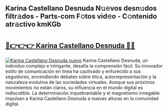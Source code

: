 ## Karina Castellano Desnuda N𝚞𝚎vos desn𝚞dos filtr𝚊dos - Parts-com F𝚘tos vid𝚎o - C𝚘ntenido atr𝚊ctivo kmKGb

# <h2><a href="http://mb86qy.tromn.icu/?c=Karina+Castellano+Desnuda">🔗👉👉👉 Karina Castellano Desnuda 🔗🔗</a></h2>

[![Karina Castellano Desnuda nuevo](https://i.imgur.com/pEAQMta.gif)](http://mb86qy.tromn.icu/?c=Karina+Castellano+Desnuda)
Karina Castellano Desnuda, un individuo complejo e intrigante, desafía la comprensión fácil. Su innovador estilo de comunicación en línea ha cautivado y enfurecido a sus seguidores, encendiendo debates sobre ética, autorrepresentación y la naturaleza evolutiva de las sociedades virtuales. Aunque sus próximos movimientos no están claros, su influencia en el mundo digital es indiscutible. La determinación inquebrantable y el magnetismo innegable impulsan a Karina Castellano Desnuda a nuevas alturas en la comunidad digital.
